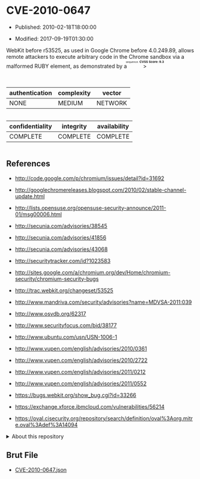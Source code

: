 # CVE-2010-0647

- Published: 2010-02-18T18:00:00

- Modified: 2017-09-19T01:30:00

WebKit before r53525, as used in Google Chrome before 4.0.249.89, allows remote attackers to execute arbitrary code in the Chrome sandbox via a malformed RUBY element, as demonstrated by a <ruby>><table><rt> sequence.

### CVSS Score: **9.3**

| authentication | complexity | vector |
| --- | --- | --- |
| NONE | MEDIUM | NETWORK |

| confidentiality | integrity | availability |
| --- | --- | --- |
| COMPLETE | COMPLETE | COMPLETE |

## References

* http://code.google.com/p/chromium/issues/detail?id=31692

* http://googlechromereleases.blogspot.com/2010/02/stable-channel-update.html

* http://lists.opensuse.org/opensuse-security-announce/2011-01/msg00006.html

* http://secunia.com/advisories/38545

* http://secunia.com/advisories/41856

* http://secunia.com/advisories/43068

* http://securitytracker.com/id?1023583

* http://sites.google.com/a/chromium.org/dev/Home/chromium-security/chromium-security-bugs

* http://trac.webkit.org/changeset/53525

* http://www.mandriva.com/security/advisories?name=MDVSA-2011:039

* http://www.osvdb.org/62317

* http://www.securityfocus.com/bid/38177

* http://www.ubuntu.com/usn/USN-1006-1

* http://www.vupen.com/english/advisories/2010/0361

* http://www.vupen.com/english/advisories/2010/2722

* http://www.vupen.com/english/advisories/2011/0212

* http://www.vupen.com/english/advisories/2011/0552

* https://bugs.webkit.org/show_bug.cgi?id=33266

* https://exchange.xforce.ibmcloud.com/vulnerabilities/56214

* https://oval.cisecurity.org/repository/search/definition/oval%3Aorg.mitre.oval%3Adef%3A14094

<details>
<summary>About this repository</summary> 

  This repository is part of the project [Live Hack CVE](https://github.com/Live-Hack-CVE). Main website can be found [www.live-hack.org](https://www.live-hack.org) 
  
  Made by [Sn0wAlice](https://github.com/Sn0wAlice) for the people that care about security and need to have a feed of the latest CVEs. Hope you enjoy it, don't forget to star the repo and follow me on [Twitter](https://twitter.com/Sn0wAlice) and [Github](https://github.com/Sn0wAlice). And that is my [personnal website](https://www.alice-snow.me/)

  - [Home Page](https://github.com/Live-Hack-CVE)
  - [Framework](https://github.com/Live-Hack-CVE/cve-framework)
  - [CVE database](https://github.com/Live-Hack-CVE/full_database)
  - [Changelog](https://github.com/Live-Hack-CVE/Changelog)
</details>

## Brut File

* [CVE-2010-0647.json](https://raw.githubusercontent.com/Live-Hack-CVE/full_database/main/cves/2010/CVE-2010-0647.json)

